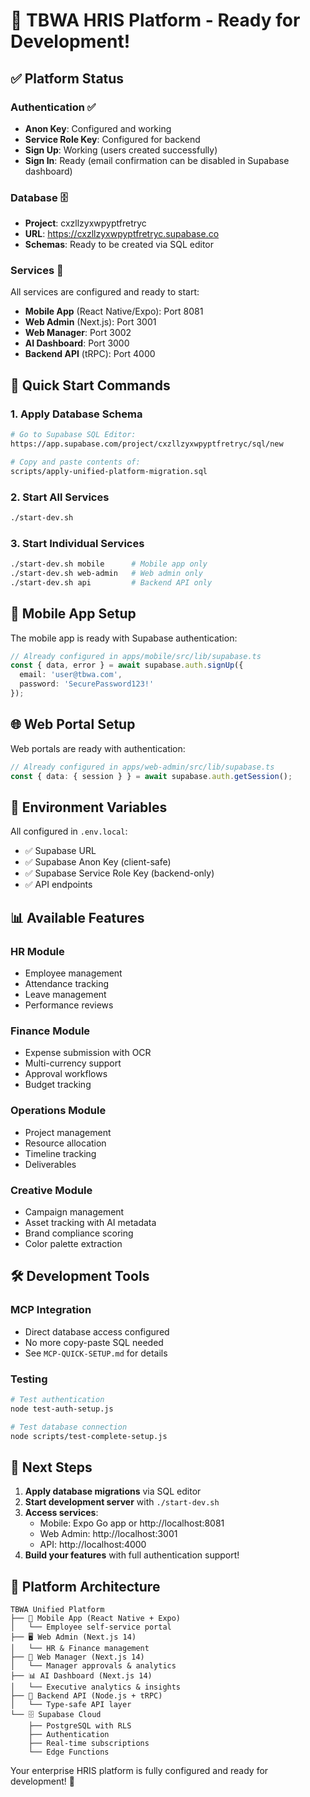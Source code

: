 # 🎉 TBWA HRIS Platform - Ready for Development!

## ✅ Platform Status

### Authentication ✅
- **Anon Key**: Configured and working
- **Service Role Key**: Configured for backend
- **Sign Up**: Working (users created successfully)
- **Sign In**: Ready (email confirmation can be disabled in Supabase dashboard)

### Database 🗄️
- **Project**: cxzllzyxwpyptfretryc
- **URL**: https://cxzllzyxwpyptfretryc.supabase.co
- **Schemas**: Ready to be created via SQL editor

### Services 🚀
All services are configured and ready to start:
- **Mobile App** (React Native/Expo): Port 8081
- **Web Admin** (Next.js): Port 3001
- **Web Manager**: Port 3002
- **AI Dashboard**: Port 3000
- **Backend API** (tRPC): Port 4000

## 🚦 Quick Start Commands

### 1. Apply Database Schema
```bash
# Go to Supabase SQL Editor:
https://app.supabase.com/project/cxzllzyxwpyptfretryc/sql/new

# Copy and paste contents of:
scripts/apply-unified-platform-migration.sql
```

### 2. Start All Services
```bash
./start-dev.sh
```

### 3. Start Individual Services
```bash
./start-dev.sh mobile      # Mobile app only
./start-dev.sh web-admin   # Web admin only
./start-dev.sh api         # Backend API only
```

## 📱 Mobile App Setup

The mobile app is ready with Supabase authentication:

```typescript
// Already configured in apps/mobile/src/lib/supabase.ts
const { data, error } = await supabase.auth.signUp({
  email: 'user@tbwa.com',
  password: 'SecurePassword123!'
});
```

## 🌐 Web Portal Setup

Web portals are ready with authentication:

```typescript
// Already configured in apps/web-admin/src/lib/supabase.ts
const { data: { session } } = await supabase.auth.getSession();
```

## 🔐 Environment Variables

All configured in `.env.local`:
- ✅ Supabase URL
- ✅ Supabase Anon Key (client-safe)
- ✅ Supabase Service Role Key (backend-only)
- ✅ API endpoints

## 📊 Available Features

### HR Module
- Employee management
- Attendance tracking
- Leave management
- Performance reviews

### Finance Module
- Expense submission with OCR
- Multi-currency support
- Approval workflows
- Budget tracking

### Operations Module
- Project management
- Resource allocation
- Timeline tracking
- Deliverables

### Creative Module
- Campaign management
- Asset tracking with AI metadata
- Brand compliance scoring
- Color palette extraction

## 🛠️ Development Tools

### MCP Integration
- Direct database access configured
- No more copy-paste SQL needed
- See `MCP-QUICK-SETUP.md` for details

### Testing
```bash
# Test authentication
node test-auth-setup.js

# Test database connection
node scripts/test-complete-setup.js
```

## 🎯 Next Steps

1. **Apply database migrations** via SQL editor
2. **Start development server** with `./start-dev.sh`
3. **Access services**:
   - Mobile: Expo Go app or http://localhost:8081
   - Web Admin: http://localhost:3001
   - API: http://localhost:4000
4. **Build your features** with full authentication support!

## 🚀 Platform Architecture

```
TBWA Unified Platform
├── 📱 Mobile App (React Native + Expo)
│   └── Employee self-service portal
├── 🖥️ Web Admin (Next.js 14)
│   └── HR & Finance management
├── 👔 Web Manager (Next.js 14)
│   └── Manager approvals & analytics
├── 📊 AI Dashboard (Next.js 14)
│   └── Executive analytics & insights
├── 🔌 Backend API (Node.js + tRPC)
│   └── Type-safe API layer
└── 🗄️ Supabase Cloud
    ├── PostgreSQL with RLS
    ├── Authentication
    ├── Real-time subscriptions
    └── Edge Functions
```

Your enterprise HRIS platform is fully configured and ready for development! 🎉